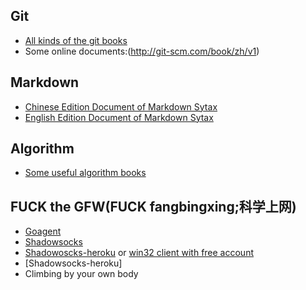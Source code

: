 Git
----
* [All kinds of the git books](/books/git)
* Some online documents:(http://git-scm.com/book/zh/v1)

Markdown
----
* [Chinese Edition Document of Markdown Sytax](http://wowubuntu.com/markdown/)
* [English Edition Document of Markdown Sytax](http://daringfireball.net/projects/markdown/syntax)


Algorithm
----
* [Some useful algorithm books](/books/algorithm)


FUCK the GFW(FUCK fangbingxing;科学上网)
----
* [Goagent](https://github.com/goagent/goagent)
* [Shadowsocks](https://github.com/clowwindy/shadowsocks)
* [Shadowoscks-heroku](https://github.com/wssbwssbwssb/shadowsocks-heroku) or [win32 client with free account](https://dropbox-b9attwnik5i4innz.rhcloud.com/)
* [Shadowsocks-heroku]
* Climbing by your own body
